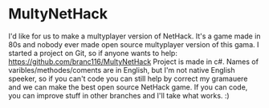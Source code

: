 # MultyNetHack
I'd like for us to make a multyplayer version of NetHack. 
It's a game made in 80s and nobody ever made open source multyplayer version of this gama. 
I started a project on Git, so if anyone wants to help: https://github.com/branc116/MultyNetHack 
Project is made in c#. 
Names of varibles/methodes/coments are in English, but I'm not native English speeker, so if you can't code you can still help by correct my gramauere and we can make the best open source NetHack game. 
If you can code, you can improve stuff in other branches and I'll take what works. :)
